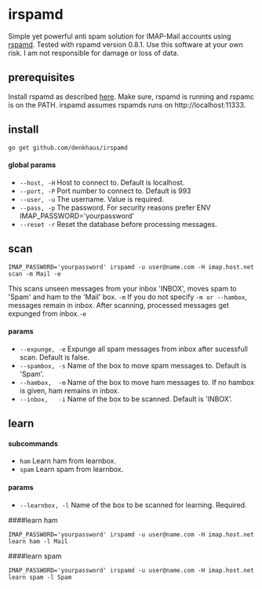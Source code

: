 # irspamd
Simple yet powerful anti spam solution for IMAP-Mail accounts using [rspamd](https://github.com/vstakhov/rspamd).
Tested with rspamd version 0.8.1.
Use this software at your own risk. I am not responsible for damage or loss of data.

## prerequisites
Install rspamd as described [here](https://rspamd.com/downloads.html). Make sure,
rspamd is running and rspamc is on the PATH. irspamd assumes rspamds runs on http://localhost:11333.

## install
```
go get github.com/denkhaus/irspamd
```
#### global params
* `--host, -H` Host to connect to. Default is localhost.
* `--port, -P` Port number to connect to. Default is 993
* `--user, -u` The username. Value is required.
* `--pass, -p` The password. For security reasons prefer ENV IMAP_PASSWORD='yourpassword'
* `--reset -r` Reset the database before processing messages.

## scan
```
IMAP_PASSWORD='yourpassword' irspamd -u user@name.com -H imap.host.net scan -m Mail -e
```

This scans unseen messages from your inbox 'INBOX', moves spam to 'Spam' and ham to the 'Mail' box. `-m`
If you do not specify `-m or --hambox`, messages remain in inbox. After scanning, processed messages get expunged from inbox.`-e`

#### params

* `--expunge, -e` Expunge all spam messages from inbox after sucessfull scan. Default is false.
* `--spambox, -s` Name of the box to move spam messages to. Default is 'Spam'.
* `--hambox,  -m` Name of the box to move ham messages to. If no hambox is given, ham remains in inbox.
* `--inbox,   -i` Name of the box to be scanned. Default is 'INBOX'.


## learn
#### subcommands
* `ham` Learn ham from learnbox.
* `spam` Learn spam from learnbox.

#### params

* `--learnbox, -l` Name of the box to be scanned for learning. Required.

####learn ham
```
IMAP_PASSWORD='yourpassword' irspamd -u user@name.com -H imap.host.net learn ham -l Mail
```
####learn spam
```
IMAP_PASSWORD='yourpassword' irspamd -u user@name.com -H imap.host.net learn spam -l Spam
```
